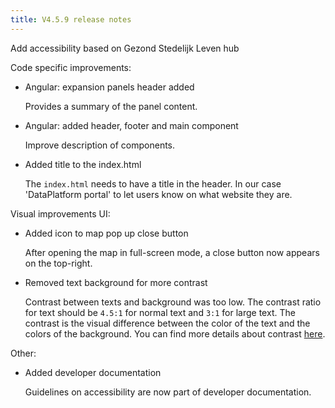 ```yaml
---
title: V4.5.9 release notes
---
```


Add accessibility based on Gezond Stedelijk Leven hub

Code specific improvements:

- Angular: expansion panels header added

  Provides a summary of the panel content.

- Angular: added header, footer and main component

  Improve description of components.

- Added title to the index.html

  The `index.html` needs to have a title in the header. In our case 'DataPlatform portal' to let users know on what website they are.

Visual improvements UI:

- Added icon to map pop up close button

  After opening the map in full-screen mode, a close button now appears on the top-right.

- Removed text background for more contrast

  Contrast between texts and background was too low. The contrast ratio for text should be `4.5:1` for normal text and `3:1` for large text. The contrast is the visual difference between the color of the text and the colors of the background. You can find more details about contrast [here](https://web.accessibility.duke.edu/contrast-ratio/).

Other:

- Added developer documentation

  Guidelines on accessibility are now part of developer documentation.
